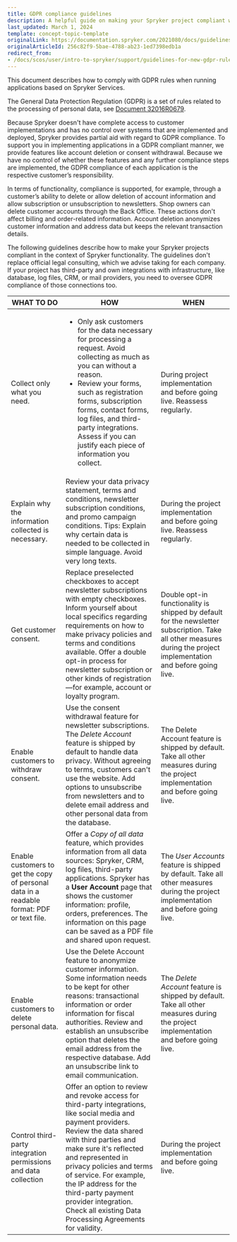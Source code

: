 ```yaml
---
title: GDPR compliance guidelines
description: A helpful guide on making your Spryker project compliant with the General Data Protection Regulation (GDPR).
last_updated: March 1, 2024
template: concept-topic-template
originalLink: https://documentation.spryker.com/2021080/docs/guidelines-for-new-gdpr-rules
originalArticleId: 256c82f9-5bae-4788-ab23-1ed7398edb1a
redirect_from:
- /docs/scos/user/intro-to-spryker/support/guidelines-for-new-gdpr-rules.html
---
```


This document describes how to comply with GDPR rules when running applications based on Spryker Services.

The General Data Protection Regulation (GDPR) is a set of rules related to the processing of personal data, see [Document 32016R0679](https://eur-lex.europa.eu/legal-content/EN/TXT/?uri=celex:32016R0679).

Because Spryker doesn't have complete access to customer implementations and has no control over systems that are implemented and deployed, Spryker provides partial aid with regard to GDPR compliance. To support you in implementing applications in a GDPR compliant manner, we provide features like account deletion or consent withdrawal. Because we have no control of whether these features and any further compliance steps are implemented, the GDPR compliance of each application is the respective customer’s responsibility.

In terms of functionality, compliance is supported, for example, through a customer’s ability to delete or allow deletion of account information and allow subscription or unsubscription to newsletters. Shop owners can delete customer accounts through the Back Office. These actions don't affect billing and order-related information. Account deletion anonymizes customer information and address data but keeps the relevant transaction details.

The following guidelines describe how to make your Spryker projects compliant in the context of Spryker functionality. The guidelines don't replace official legal consulting, which we advise taking for each company. If your project has third-party and own integrations with infrastructure, like database, log files, CRM, or mail providers, you need to oversee GDPR compliance of those connections too.

|  WHAT TO DO | HOW | WHEN |
| --- | --- | --- |
|  Collect only what you need. | <ul><li>Only ask customers for the data necessary for processing a request. Avoid collecting as much as you can without a reason.</li><li> Review your forms, such as registration forms, subscription forms, contact forms, log files, and third-party integrations. Assess if you can justify each piece of information you collect.</li></ul> | During project implementation and before going live. Reassess regularly. |
|  Explain why the information collected is necessary.     | Review your data privacy statement, terms and conditions, newsletter subscription conditions, and promo campaign conditions. Tips: Explain why certain data is needed to be collected in simple language. Avoid very long texts. | During the project implementation and before going live. Reassess regularly. |
| Get customer consent.                    | Replace preselected checkboxes to accept newsletter subscriptions with empty checkboxes. Inform yourself about local specifics regarding requirements on how to make privacy policies and terms and conditions available. Offer a double opt-in process for newsletter subscription or other kinds of registration—for example, account or loyalty program. | Double opt-in functionality is shipped by default for the newsletter subscription. Take all other measures during the project implementation and before going live. |
| Enable customers to withdraw consent.              | Use the consent withdrawal feature for newsletter subscriptions. The *Delete Account* feature is shipped by default to handle data privacy. Without agreeing to terms, customers can't use the website. Add options to unsubscribe from newsletters and to delete email address and other personal data from the database. | The Delete Account feature is shipped by default. Take all other measures during the project implementation and before going live. |
| Enable customers to get the copy of personal data in a readable format: PDF or text file. | Offer a *Copy of all data* feature, which provides information from all data sources: Spryker, CRM, log files, third-party applications. Spryker has a **User Account** page that shows the customer information: profile, orders, preferences. The information on this page can be saved as a PDF file and shared upon request. | The *User Accounts* feature is shipped by default. Take all other measures during the project implementation and before going live. |
| Enable customers to delete personal data.              | Use the Delete Account feature to anonymize customer information. Some information needs to be kept for other reasons: transactional information or order information for fiscal authorities. Review and establish an unsubscribe option that deletes the email address from the respective database. Add an unsubscribe link to email communication. | The *Delete Account* feature is shipped by default. Take all other measures during the project implementation and before going live. |
| Control third-party integration permissions and data collection | Offer an option to review and revoke access for third-party integrations, like social media and payment providers. Review the data shared with third parties and make sure it's reflected and represented in privacy policies and terms of service. For example, the IP address for the third-party payment provider integration. Check all existing Data Processing Agreements for validity. | During the project implementation and before going live. |
